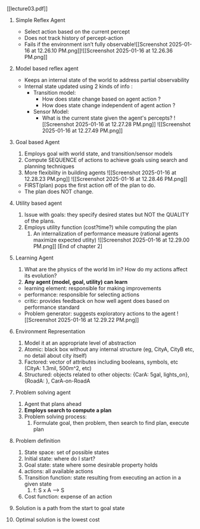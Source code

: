 [[lecture03.pdf]]

1. Simple Reflex Agent
	- Select action based on the current percept
	- Does not track history of percept-action
	- Fails if the environment isn’t fully observable![[Screenshot 2025-01-16 at 12.26.10 PM.png]]![[Screenshot 2025-01-16 at 12.26.36 PM.png]]

2. Model based reflex agent
    - Keeps an internal state of the world to address partial observability
    - Internal state updated using 2 kinds of info :
	    - Transition model:
			- How does state change based on agent action ?
			- How does state change independent of agent action ?
		- Sensor Model:
			- What is the current state given the agent's percepts?
	![[Screenshot 2025-01-16 at 12.27.28 PM.png]]
	![[Screenshot 2025-01-16 at 12.27.49 PM.png]]

3. Goal based Agent
    1. Employs goal with world state, and transition/sensor models
    2. Compute SEQUENCE of actions to achieve goals using search and planning techniques
    3. More flexibility in building agents
	![[Screenshot 2025-01-16 at 12.28.23 PM.png]]
	![[Screenshot 2025-01-16 at 12.28.46 PM.png]]
	- FIRST(plan) pops the first action off of the plan to do.
    - The plan does NOT change. 

4. Utility based agent
    1. Issue with goals: they specify desired states but NOT the QUALITY of the plans.
    2. Employs utility function (cost?time?) while computing the plan
        1. An internalization of performance measure (rational agents maximize expected utlity)
	![[Screenshot 2025-01-16 at 12.29.00 PM.png]]
[End of chapter 2]

5. Learning Agent
    1. What are the physics of the world Im in? How do my actions affect its evolution?
    2. **Any agent (model, goal, utility) can learn**
    - learning element: responsible for making improvements
    - performance: responsible for selecting actions
    - critic: provides feedback on how well agent does based on performance standard
    - Problem generator: suggests exploratory actions to the agent
	![[Screenshot 2025-01-16 at 12.29.22 PM.png]]

1. Environment Representation
    1. Model it at an appropriate level of abstraction
    2. Atomic: black box without any internal structure (eg, CityA, CityB etc, no detail about city itself)
    3. Factored: vector of attributes including booleans, symbols, etc (CityA: 1.3mil, 500m^2, etc)
    4. Structured: objects related to other objects: {CarA: 5gal, lights_on}, {RoadA: }, CarA-on-RoadA

2. Problem solving agent
    1. Agent that plans ahead
    2. **Employs search to compute a plan**
    3. Problem solving process:
        1. Formulate goal, then problem, then search to find plan, execute plan

3. Problem definition
    1. State space: set of possible states
    2. Initial state: where do I start?
    3. Goal state: state where some desirable property holds
    4. actions: all available actions
    5. Transition function: state resulting from executing an action in a given state 
	    1. f: S x A —> S
    6. Cost function: expense of an action
4. Solution is a path from the start to goal state
5. Optimal solution is the lowest cost